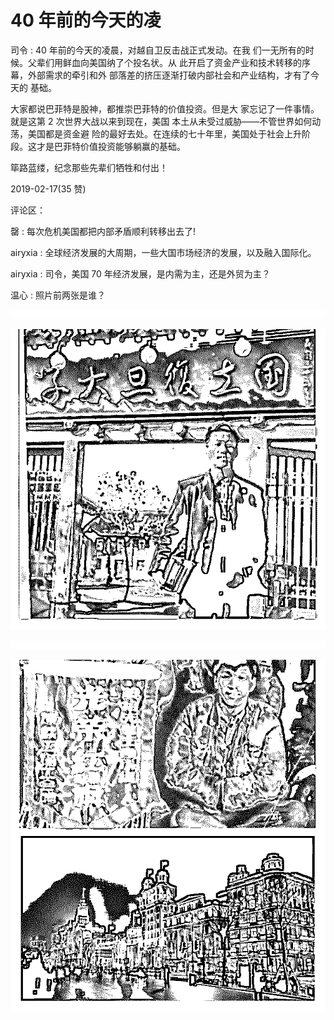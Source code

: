 # 40 年前的今天的凌

司令 : 40 年前的今天的凌晨，对越自卫反击战正式发动。在我 们一无所有的时候。父辈们用鲜血向美国纳了个投名状。从 此开启了资金产业和技术转移的序幕，外部需求的牵引和外 部落差的挤压逐渐打破内部社会和产业结构，才有了今天的 基础。

大家都说巴菲特是股神，都推崇巴菲特的价值投资。但是大 家忘记了一件事情。就是这第 2 次世界大战以来到现在，美国 本土从未受过威胁——不管世界如何动荡，美国都是资金避 险的最好去处。在连续的七十年里，美国处于社会上升阶 段。这才是巴菲特价值投资能够躺赢的基础。

筚路蓝缕，纪念那些先辈们牺牲和付出！

2019-02-17(35 赞)

评论区：

罄 : 每次危机美国都把内部矛盾顺利转移出去了!

airyxia : 全球经济发展的大周期，一些大国市场经济的发展，以及融入国际化。

airyxia : 司令，美国 70 年经济发展，是内需为主，还是外贸为主？

温心 : 照片前两张是谁？

![image](img/Image_154.png)

![image](img/Image_155.png)

![image](img/Image_156.png)

![image](img/Image_157.png)
